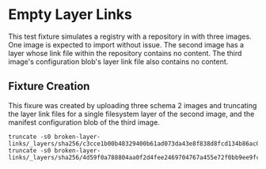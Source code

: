 # Empty Layer Links

This test fixture simulates a registry with a repository in with three images.
One image is expected to import without issue. The second image has a layer
whose link file within the repository contains no content. The third image's
configuration blob's layer link file also contains no content.

## Fixture Creation

This fixure was created by uploading three schema 2 images and truncating the
layer link files for a single filesystem layer of the second image, and the
manifest configuration blob of the third image.

```
truncate -s0 broken-layer-links/_layers/sha256/c3cce1b00b48329400b61ad073da43e8f838d8fcd134b86ac05c7b7a0452992c/link
truncate -s0 broken-layer-links/_layers/sha256/4d59f0a788804aa0f2d4fee2469704767a455e72f0bb9ee9fcc72407692812e7/link
```

